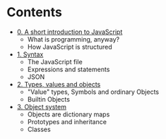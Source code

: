 # Contents
- [0. A short introduction to JavaScript](0.md)
  - What is programming, anyway?
  - How JavaScript is structured
- [1. Syntax](1.md)
  - The JavaScript file
  - Expressions and statements
  - JSON
- [2. Types, values and objects](2.md)
  - "Value" types, Symbols and ordinary Objects
  - Builtin Objects
- [3. Object system](3.md)
  - Objects are dictionary maps
  - Prototypes and inheritance
  - Classes
